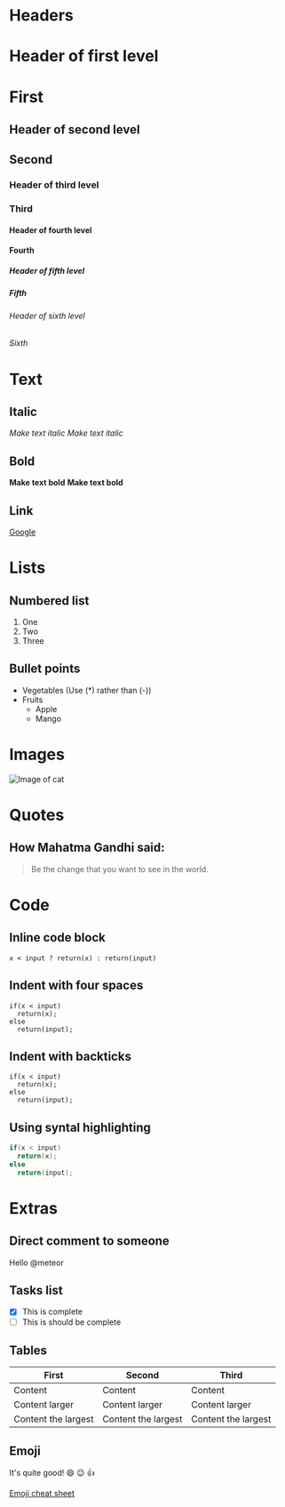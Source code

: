 # Headers
# Header of first level
# First
##  Header of second level
## Second
### Header of third level
### Third
#### Header of fourth level
#### Fourth
##### Header of fifth level
##### Fifth
###### Header of sixth level
###### Sixth

# Text
## Italic
*Make text italic*
_Make text italic_

## Bold 
**Make text bold**
__Make text bold__

## Link
[Google](https://google.com)

# Lists
## Numbered list
1. One
2. Two
3. Three

## Bullet points
- Vegetables  (Use (*) rather than (-))
- Fruits
	- Apple
	- Mango

# Images 
![Image of cat](https://images.pexels.com/photos/20787/pexels-photo.jpg?cs=srgb&dl=adorable-animal-cat-20787.jpg&fm=jpg)

# Quotes
## How Mahatma Gandhi said:
> Be the change
> that you want to see in the world.

# Code
## Inline code block
`x < input ? return(x) : return(input)`

## Indent with four spaces
    if(x < input)
      return(x);
    else
      return(input);
## Indent with backticks
```
if(x < input)
  return(x);
else
  return(input);
```
## Using syntal highlighting
```C
if(x < input)
  return(x);
else
  return(input);
```
# Extras
## Direct comment to someone
Hello @meteor
## Tasks list
- [x] This is complete 
- [ ] This is should be complete
## Tables
First  | Second | Third
------ |--------|-------
Content|Content |Content
Content larger|Content larger|Content larger
Content the largest|Content the largest|Content the largest
## Emoji
It's quite good! :smile: :wink: :thumbsup:

[Emoji cheat sheet](https://www.webpagefx.com/tools/emoji-cheat-sheet/)
